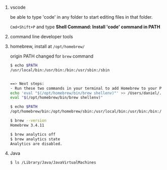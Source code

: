 1. vscode

    be able to type 'code' in any folder to start editing files in that folder.

    `Cmd+Shift+P` and type **Shell Command: Install 'code' command in PATH**    
2. command line developer tools
3. homebrew, install at `/opt/homebrew/`

    origin PATH changed for `brew` command
    ```bash
    $ echo $PATH
    /usr/local/bin:/usr/bin:/bin:/usr/sbin:/sbin


    ==> Next steps:
    - Run these two commands in your terminal to add Homebrew to your PATH:
    echo 'eval "$(/opt/homebrew/bin/brew shellenv)"' >> /Users/daniel/.zprofile
    eval "$(/opt/homebrew/bin/brew shellenv)"

    $ echo $PATH
    /opt/homebrew/bin:/opt/homebrew/sbin:/usr/local/bin:/usr/bin:/bin:/usr/sbin:/sbin

    $ brew --version
    Homebrew 3.4.11

    $ brew analytics off
    $ brew analytics state 
    Analytics are disabled.

    ```

4. Java
    ```bash
    $ ls /Library/Java/JavaVirtualMachines
    
    ```
    